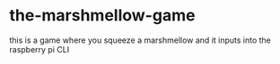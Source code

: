 # the-marshmellow-game
this is a game where you squeeze a marshmellow and it inputs into the raspberry pi CLI
